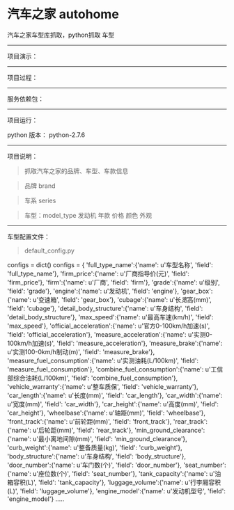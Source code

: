 # 汽车之家 autohome
汽车之家车型库抓取，python抓取 车型


----------
项目演示：


----------
项目过程：




----------
服务依赖包：



----------
项目运行：

python 版本： python-2.7.6









----------
项目说明：
>抓取汽车之家的品牌、车型、车款信息

>品牌 brand

>车系 series

>车型：model_type 发动机 年款 价格 颜色 外观


----------

车型配置文件：

>default_config.py

configs = dict()
configs = {
    'full_type_name':{'name': u'车型名称', 'field': 'full_type_name'},
    'firm_price':{'name': u'厂商指导价(元)', 'field': 'firm_price'},
    'firm':{'name': u'厂商', 'field': 'firm'},
    'grade':{'name': u'级别', 'field': 'grade'},
    'engine':{'name': u'发动机', 'field': 'engine'},
    'gear_box':{'name': u'变速箱', 'field': 'gear_box'},
    'cubage':{'name': u'长*宽*高(mm)', 'field': 'cubage'},
    'detail_body_structure':{'name': u'车身结构', 'field': 'detail_body_structure'},
    'max_speed':{'name': u'最高车速(km/h)', 'field': 'max_speed'},
    'official_acceleration':{'name': u'官方0-100km/h加速(s)', 'field': 'official_acceleration'},
    'measure_acceleration':{'name': u'实测0-100km/h加速(s)', 'field': 'measure_acceleration'},
    'measure_brake':{'name': u'实测100-0km/h制动(m)', 'field': 'measure_brake'},
    'measure_fuel_consumption':{'name': u'实测油耗(L/100km)', 'field': 'measure_fuel_consumption'},
    'combine_fuel_consumption':{'name': u'工信部综合油耗(L/100km)', 'field': 'combine_fuel_consumption'},
    'vehicle_warranty':{'name': u'整车质保', 'field': 'vehicle_warranty'},
    'car_length':{'name': u'长度(mm)', 'field': 'car_length'},
    'car_width':{'name': u'宽度(mm)', 'field': 'car_width'},
    'car_height':{'name': u'高度(mm)', 'field': 'car_height'},
    'wheelbase':{'name': u'轴距(mm)', 'field': 'wheelbase'},
    'front_track':{'name': u'前轮距(mm)', 'field': 'front_track'},
    'rear_track':{'name': u'后轮距(mm)', 'field': 'rear_track'},
    'min_ground_clearance':{'name': u'最小离地间隙(mm)', 'field': 'min_ground_clearance'},
    'curb_weight':{'name': u'整备质量(kg)', 'field': 'curb_weight'},
    'body_structure':{'name': u'车身结构', 'field': 'body_structure'},
    'door_number':{'name': u'车门数(个)', 'field': 'door_number'},
    'seat_number':{'name': u'座位数(个)', 'field': 'seat_number'},
    'tank_capacity':{'name': u'油箱容积(L)', 'field': 'tank_capacity'},
    'luggage_volume':{'name': u'行李厢容积(L)', 'field': 'luggage_volume'},
    'engine_model':{'name': u'发动机型号', 'field': 'engine_model'}
	.....